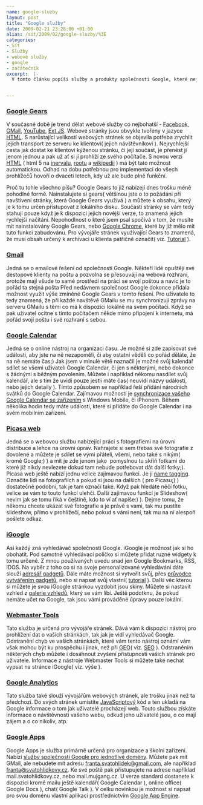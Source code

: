```yaml
--- 
name: google-sluzby
layout: post
title: "Google služby"
date: 2009-02-21 23:28:00 +01:00
alias: /sit/2009/02/google-sluzby/%3E
categories: 
- Síť
- Služby
- webové služby
- google
- začátečník
excerpt:  |-
  V tomto článku popíši služby a produkty společnosti Google, které nejvíce používám a ty, které mi příjdou nejzajímavější. Pro ty kdo již využívají <a title="Web Google.cz" href="http://www.google.cz/">vyhledávač Google</a> jen podotknu, že v dnešní době již spočnost Google nenabízí jen vyhledávač, ale i <a title="Výčet služeb společnosti Google" href="http://www.google.cz/intl/cs/options/">spoustu jiných služeb</a> a neustále <a title="Služby společnosti Google, které jsou zatím ve vývoji, ale již poskytnuty veřejnosti" href="http://labs.google.com/">přibývají nové</a>.


---
```

### <a href="http://gears.google.com/">Google Gears</a>
V současné době je trend dělat webové služby co nejbohatší - <a title="Socialní web Facebook" href="http://www.facebook.com/">Facebook</a>, <a title="Web e-mailového řešení od společnosti Google" href="https://gmail.com">GMail</a>, <a title="Web YouTube - služba pro sdílení videa" href="http://www.youtube.com/">YouTube</a>, <a title="Ukázky JS frameworku, který slouží pro vývoj přívětivých webových aplikací" href="http://extjs.com/deploy/dev/examples/samples.html">Ext JS</a>. Webové stránky jsou obvykle tvořeny v jazyce <a title="HTML na wikipedii" href="http://cs.wikipedia.org/wiki/Html">HTML</a>. S narůstající velikostí webových stránek se objevila potřeba zrychlit jejich transport ze serveru ke klientovi( jejich návštěvníkovi ). Nejrychlejší cesta jak dostat ke klientovi kýženou stránku, či její součást, je přenést jí jenom jednou a pak už ať si jí prohlíží ze svého počítače. S novou verzí <a title="Specifikace HTML 5" href="http://dev.w3.org/html5/spec/Overview.html">HTML</a> ( html 5 na <a title="O HTML 5 na intervalu" href="http://interval.cz/clanky/seznameni-s-html-5/">inervalu</a>, <a title="Sekce na root.cz věnovaná HTML 5" href="http://zdrojak.root.cz/n/html5/">rootu</a> a <a title="O HTML 5 na wikipedii" href="http://en.wikipedia.org/wiki/HTML_5">wikipedii</a> ) má být tato možnost automatickou. Odhad na dobu potřebnou pro implementaci do všech prohlížečů hovoří o dvaceti letech, kdy už ale bude plně funkční.

Proč tu tohle všechno píšu? Google Gears to již nabízejí dnes trošku méně pohodlné formě. Nainstalujete si gears( většinou jste o to požádáni při navštívení stránky, která Google Gears využívá ) a můžete k obsahu, který je k tomu určen přistupovat z lokálního disku. Součásti stránky se vám tedy stahují pouze když je k dispozici jejich novější verze, to znamená jejich rychlejší načítání. Nepohodlnost o které jsem psal spočívá v tom, že musíte mít nainstalovány Google Gears, nebo <a title="Stránky Webového prohlížeče od společnosti Google" href="http://www.google.com/chrome/">Google Chrome</a>, které by již mělo mít tuto funkci zabudovánu. Pro vývojáře stránek využívající Gears to znamená, že musí obsah určený k archivaci u klienta patřičně označit( viz. <a title="Tutorial k vužívání Google Gears ze strany vývojářů stránek" href="http://code.google.com/intl/cs-CZ/apis/gears/tutorial.html">Tutorial</a> ).
### <a onclick="javascript:urchinTracker('/intl/cs/options/outbound/gmail');" href="http://mail.google.com/mail?hl=cs&amp;utm_source=cs-et-more&amp;utm_medium=et&amp;utm_campaign=cs">Gmail</a>
Jedná se o emailové řešení od společnosti Google. Někteří lidé opuštějí své destopové klienty na poštu a pozvolna se přesouvájí na webová rozhraní, protože mají všude to samé prostředí na práci se svojí poštou a navíc je to pořád ta stejná pošta Před nedávnem společnost Google dokonce přidala možnost využít výše zmíněné Google Gears v tomto řešení. Pro uživatele to tedy znamená, že při každé navštěvě GMailu se mu synchronizují zprávy na serveru GMailu s těmi co má k dispozici lokálně na svém počítači. Když se pak uživatel ocitne s tímto počítačem někde mimo připojení k internetu, má pořád svojí poštu i své rozhraní s sebou.
### <a class="l" onmousedown="return clk(this.href,'','','res','1','&amp;sig2=RopzxXo0DuS-9rja_FwNFQ')" href="http://www.google.com/calendar"><em><span style="font-style: normal;">Google Calendar</span></em></a>
Jedná se o online nástroj na organizaci času. Je možné si zde zapisovat své události, aby jste na ně nezapoměli, či aby ostatní věděli co pořád děláte, že na ně nemáte čas;) Jak jsem v minulé větě naznačil je možné svůj kalendář sdílet se všemi uživateli Google Calendar, či jen s některými, nebo dokonce s žádnými s běžným povolením. Můžete i napřiklad někomu nasdílet svůj kalendář, ale s tím že uvidí pouze jestli máte čas( neuvidí názvy událostí, nebo jejich detaily ). Tímto způsobem se například řeší přídání národních svátků do Google Calendar. Zajímavou možností je <a title="Sekce v nápovědě služeb Google věnující se právě synchronizaci s mobilními zařizeními" href="http://www.google.com/support/a/bin/answer.py?hl=en&amp;answer=138652">synchronizace vašeho Google Calendar se zařizením</a> s Windows Mobile, či iPhonem. Během několika hodin tedy máte události, které si přidáte do Google Calendar i na svém mobilním zařízení.

### <a href="http://picasa.google.com/intl/cs_all/">Picasa web</a>

Jedná se o webovou službu nabízející práci s fotografiemi na úrovni distribuce a lehce na úrovni úprav. Nahrajete si sem třebas své fotografie z dovolené a můžete je sdílet se vými přáteli, všemi, nebo také s nikým( kromě Google;) ) a mít je zde jenom jako  pomyslnou tu skříň fotkami do které již nikdy nevlezete dokud tam nebude potřebovat dát další fotky;). Picasa web ještě nabízí jednu velice zajímavou funkci. Je jí <a title="Stránka věnující se name taggingu v Google Picase" href="http://picasa.google.com/intl/en_us/features-nametags.html">name tagging</a>. Označite lidi na fotografiích a pokud si jsou na dalšich ( pro Picasu;) ) dostatečně podobní, tak je tam označí také. Když pak hledáte něčí fotku, velice se vám to touto funkcí ulehčí. Další zajímavou funkcí je Slideshow( nevim jak se tomu řiká v češtině, kdo to ví ať napíše:) ). Dejme tomu, že někomu chcete ukázat své fotografie a je právě s vami, tak mu pustíte slideshow, přímo v prohlížečí, nebo pokud s vámi není, tak mu na ní alespoň pošlete odkaz.

### <a title="Personalizovaná stránka pro vyhledávání na Google.com" href="http://www.google.com/ig">iGoogle</a>

Asi každý zná vyhledávač společnosti Google. iGoogle je možnost jak si ho obohatit. Pod samotné vyhledávací políčko si můžete přidat ruzné widgety k tomu určené. Z mnou používaných uvedu snad jen Google Bookmarks, RSS, IDOS. Na vyběr z toho co si na svoje personalizované vyhledávání dáte slouží <a href="http://www.google.cz/ig/directory?hl=cs&amp;root=/ig&amp;dpos=top">adresář gadgetů</a>. Dále máte možnost si vytvořit svůj, přes <a href="http://www.google.cz/ig/gmchoices?hl=cs">průvodce vytvářením gadgetů</a>, nebo si napsat svůj vlastní( <a title="Tutoriál ke psaní Google Gadgets" href="http://www.seoish.com/how-to-make-google-gadgets/">tutorial</a> ). Další věc kterou si můžete je svou iGoogle stránkou vyzdobit jsou skiny. Můžete si nastavit vzhled z <a href="http://www.google.cz/ig/directory?type=themes&amp;dpos=themes">galerie vzhledů</a>, který se vám líbí. Ještě podotknu, že pokud nemáte učet na Google, tak jsou vámi prováděné úpravy pouze lokální.

### <a href="http://www.google.com/webmasters/tools/">Webmaster Tools</a>

Tato služba je určená pro vývojáře stránek. Dává vám k dispozici nástroj pro prohlížení dat o vašich stránkách, tak jak je vidí vyhledávač Google. Odstranění chyb ve vašich stránkách, které vám tento nástroj oznámí vám však mohou být ku prospěchu i jinak, než při <acronym title="Google Engine Optimization">GEO</acronym>( viz. <a title="Search Engine Optimization na wikipedii" href="http://cs.wikipedia.org/wiki/Search_Engine_Optimization">SEO</a> ). Odstraněním některých chyb můžete i dosáhnout zvyšení přistupnosti vašich stránek pro uživatele. Informace z nástroje Webmaster Tools si můžete také nechat vypsat na stránce iGoogle( viz. výše ).

### <a href="http://www.google.com/analytics/">Google Analytics</a>

Tato služba také slouží vývojářům webových stránek, ale trošku jinak než ta předchozí. Do svých stránek umístíte <a title="JavaScript na wikipedii" href="http://cs.wikipedia.org/wiki/Javascript">JavaScriptový</a> kód a ten ukladá na Google informace o tom jak uživatelé procházejí web. Touto službou získáte informace o návštěvnosti vašeho webu, odkud jeho uživatelé jsou, o co mají zájem a o co nikoliv, atp.

### <a title="Stránky služby Google Apps" href="http://www.google.com/a/help/intl/cs/index.html">Google Apps</a>

Google Apps je služba primárně určená pro organizace a školní zařízení. Nabízí <a title="Výčet služeb pro Google Apps" href="http://www.google.com/a/help/intl/cs/business/applications.html">služby společnosti Google pro jednotlivé domény</a>. Můžete pak mít GMail, ale nebudete mít adresu franta.svatohlidek@gmail.com, ale napřiklad franta@svatohlidkovy.cz. Ke své poště pak přistupujete na adrese například mail.svatohlidkovy.cz, nebo mail.mujgang.cz. U verze standard dostanete k dispozici kromě mailu ještě kalendář( Google Calendar ), online office( Google Docs ), chat( Google Talk ). V celku novinkou je možnost si napsat pro svou doménu vlastní aplikaci prostřednictvím <a title="Stránky projektu Google App Engine" href="http://code.google.com/intl/cs-CZ/appengine/">Google App Engine</a>.
